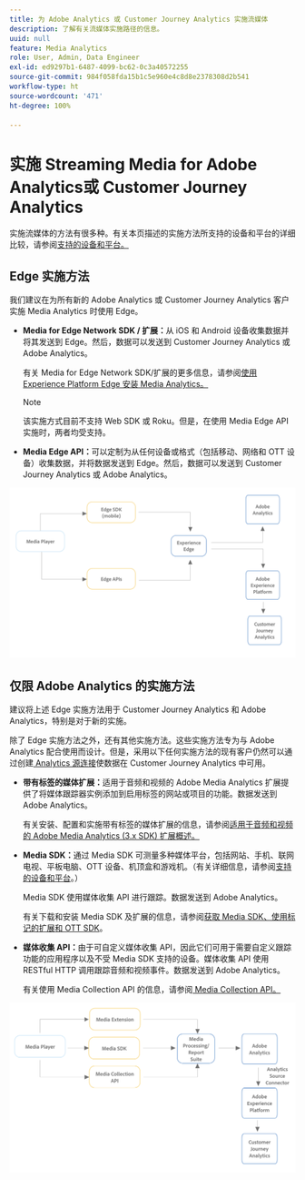 ```yaml
---
title: 为 Adob​e Analytics 或 Customer Journey Analytics 实施流媒体
description: 了解有关流媒体实施路径的信息。
uuid: null
feature: Media Analytics
role: User, Admin, Data Engineer
exl-id: ed9297b1-6487-4099-bc62-0c3a40572255
source-git-commit: 984f058fda15b1c5e960e4c8d8e2378308d2b541
workflow-type: ht
source-wordcount: '471'
ht-degree: 100%

---
```


# 实施 Streaming Media for Adobe Analytics或 Customer Journey Analytics

实施流媒体的方法有很多种。有关本页描述的实施方法所支持的设备和平台的详细比较，请参阅[支持的设备和平台。](/help/getting-started/supported-devices.md)

## Edge 实施方法

我们建议在为所有新的 Adob&#x200B;e Analytics 或 Customer Journey Analytics 客户实施 Media Analytics 时使用 Edge。

* **Media for Edge Network SDK / 扩展：**&#x200B;从 iOS 和 Android 设备收集数据并将其发送到 Edge。然后，数据可以发送到 Customer Journey Analytics 或 Adob&#x200B;e Analytics。

  有关 Media for Edge Network SDK/扩展的更多信息，请参阅[使用 Experience Platform Edge 安装 Media Analytics。](/help/implementation/edge/implementation-edge.md)

  >[!NOTE]
  >
  >该实施方式目前不支持 Web SDK 或 Roku。但是，在使用 Media Edge API 实施时，两者均受支持。

* **Media Edge API：**&#x200B;可以定制为从任何设备或格式（包括移动、网络和 OTT 设备）收集数据，并将数据发送到 Edge。然后，数据可以发送到 Customer Journey Analytics 或 Adob&#x200B;e Analytics。

  <!-- For more information about the Media Edge API, see (link to John's docs when they're ready) -->

![CJA 工作流](assets/cja-implementation.png)

## 仅限 Adob&#x200B;e Analytics 的实施方法

建议将上述 Edge 实施方法用于 Customer Journey Analytics 和 Adob&#x200B;e Analytics，特别是对于新的实施。

除了 Edge 实施方法之外，还有其他实施方法。这些实施方法专为与 Adob&#x200B;e Analytics 配合使用而设计。但是，采用以下任何实施方法的现有客户仍然可以通过创建[ Analytics 源连接](https://experienceleague.adobe.com/docs/experience-platform/sources/ui-tutorials/create/adobe-applications/analytics.html)使数据在 Customer Journey Analytics 中可用。

* **带有标签的媒体扩展：**&#x200B;适用于音频和视频的 Adobe Media Analytics 扩展提供了将媒体跟踪器实例添加到启用标签的网站或项目的功能。数据发送到 Adobe Analytics。

  有关安装、配置和实施带有标签的媒体扩展的信息，请参阅[适用于音频和视频的 Adob&#x200B;e Media Analytics (3.x SDK) 扩展概述。](https://experienceleague.adobe.com/docs/experience-platform/tags/extensions/client/media-analytics-3x/overview.html)

* **Media SDK：**&#x200B;通过 Media SDK 可测量多种媒体平台，包括网站、手机、联网电视、平板电脑、OTT 设备、机顶盒和游戏机。（有关详细信息，请参阅[支持的设备和平台](/help/getting-started/supported-devices.md)。）

  Media SDK 使用媒体收集 API 进行跟踪。数据发送到 Adobe Analytics。

  有关下载和安装 Media SDK 及扩展的信息，请参阅[获取 Media SDK、使用标记的扩展和 OTT SDK](/help/getting-started/download-sdks.md)。

* **媒体收集 API：**&#x200B;由于可自定义媒体收集 API，因此它们可用于需要自定义跟踪功能的应用程序以及不受 Media SDK 支持的设备。媒体收集 API 使用 RESTful HTTP 调用跟踪音频和视频事件。数据发送到 Adobe Analytics。

  有关使用 Media Collection API 的信息，请参阅[ Media Collection API。](media-collection-api/mc-api-overview.md)


![Analytics 工作流](assets/analytics-implementation.png)

<!--
(Not sure if we need the following paragraph and graphic. Paragraph is somewhat redundant with the intro paragraph of this article)
Choose the implementation method depending on the supported platforms. Some players are not supported by the Media SDKs or the Adobe Experience Platform Media Extensions. The Media Collection APIs provide a way to support those players. For information on supported devices, see [Supported devices and platforms](/help/getting-started/supported-devices.md).

![Media Flow](media-sdk/assets/choose-media-flow2.png)
-->
